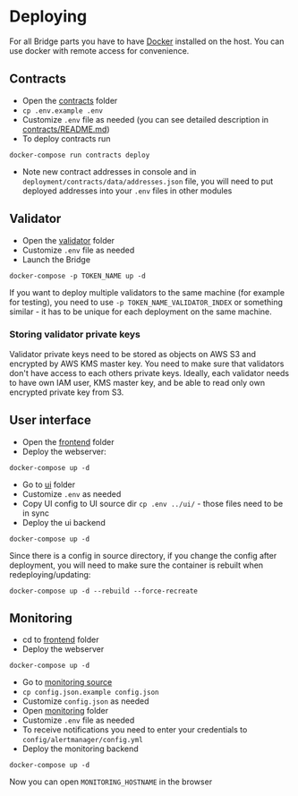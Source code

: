 # Deploying
For all Bridge parts you have to have [Docker](https://www.docker.com/) installed on the host. You can use docker with remote access for convenience.

## Contracts

- Open the [contracts](./contracts) folder
- `cp .env.example .env`
- Customize `.env` file as needed (you can see detailed description in [contracts/README.md](contracts/README.md))
- To deploy contracts run
```
docker-compose run contracts deploy
```
- Note new contract addresses in console and in `deployment/contracts/data/addresses.json` file, you will
  need to put deployed addresses into your `.env` files in other modules

## Validator
- Open the [validator](./validator) folder
- Customize `.env` file as needed
- Launch the Bridge
```
docker-compose -p TOKEN_NAME up -d
```
If you want to deploy multiple validators to the same machine (for example for testing), 
you need to  use `-p TOKEN_NAME_VALIDATOR_INDEX` or something similar - it has to be unique for 
each deployment on the same machine.

### Storing validator private keys 

Validator private keys need to be stored as objects on AWS S3 and encrypted by AWS KMS 
master key. You need to make sure that validators don't have access to each others 
private keys. Ideally, each validator needs to have own IAM user, KMS master key, and 
be able to read only own encrypted private key from S3.

## User interface
- Open the [frontend](./frontend) folder
- Deploy the webserver:
```
docker-compose up -d
``` 
- Go to [ui](./ui) folder
- Customize `.env` as needed
- Copy UI config to UI source dir `cp .env ../ui/` - those files need to be in sync 
- Deploy the ui backend
```
docker-compose up -d
```
Since there is a config in source directory, if you change the config after deployment,
you will need to make sure the container is rebuilt when redeploying/updating:
```
docker-compose up -d --rebuild --force-recreate
```

## Monitoring
- cd to [frontend](./frontend) folder
- Deploy the webserver
```
docker-compose up -d
``` 
- Go to [monitoring source](../monitor)
- `cp config.json.example config.json`
- Customize `config.json` as needed
- Open [monitoring](./monitoring) folder
- Customize `.env` file as needed
- To receive notifications you need to enter your credentials 
to `config/alertmanager/config.yml`
- Deploy the monitoring backend
```
docker-compose up -d
```

Now you can open `MONITORING_HOSTNAME` in the browser